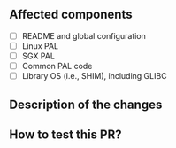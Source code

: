 <!-- Please fill in the following form before submitting this PR and ensure that your code follows our [coding style guideline](../blob/master/CODESTYLE.md). -->

## Affected components

- [ ] README and global configuration
- [ ] Linux PAL
- [ ] SGX PAL
- [ ] Common PAL code
- [ ] Library OS (i.e., SHIM), including GLIBC

## Description of the changes <!-- (reasons and measures) -->


## How to test this PR? <!-- (if applicable) -->


